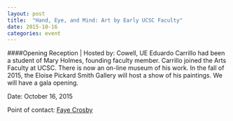 ```yaml
---
layout: post
title:  "Hand, Eye, and Mind: Art by Early UCSC Faculty"
date: 2015-10-16
categories: event
---
```

####Opening Reception | Hosted by: Cowell, UE
Eduardo Carrillo had been a student of Mary Holmes, founding faculty member. Carrillo joined the Arts Faculty at UCSC. There is now an on-line museum of his work. In the fall of 2015, the Eloise Pickard Smith Gallery will host a show of his paintings. We will have a gala opening.

Date: October 16, 2015

Point of contact: [Faye Crosby](mailto:fjcrosby@ucsc.edu)
